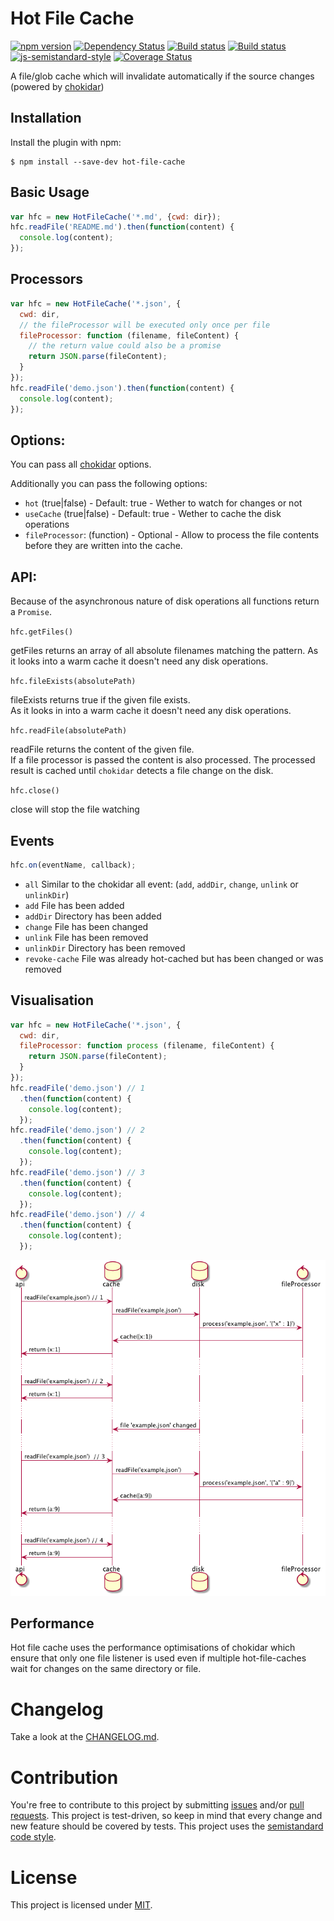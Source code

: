 Hot File Cache
========================================
[![npm version](https://badge.fury.io/js/hot-file-cache.svg)](http://badge.fury.io/js/hot-file-cache) [![Dependency Status](https://david-dm.org/jantimon/hot-file-cache.svg)](https://david-dm.org/jantimon/hot-file-cache) [![Build status](https://travis-ci.org/jantimon/hot-file-cache.svg)](https://travis-ci.org/jantimon/hot-file-cache) [![Build status](https://ci.appveyor.com/api/projects/status/u0798wdxt4qho7xq/branch/master?svg=true)](https://ci.appveyor.com/project/jantimon/hot-file-cache/branch/master)
 [![js-semistandard-style](https://img.shields.io/badge/code%20style-semistandard-brightgreen.svg?style=flat-square)](https://github.com/Flet/semistandard)
[![Coverage Status](https://coveralls.io/repos/github/jantimon/hot-file-cache/badge.svg?branch=master)](https://coveralls.io/github/jantimon/hot-file-cache?branch=master)

A file/glob cache which will invalidate automatically if the source changes (powered by [chokidar](https://github.com/paulmillr/chokidar))

Installation
------------

Install the plugin with npm:
```shell
$ npm install --save-dev hot-file-cache
```

Basic Usage
-----------

```js
var hfc = new HotFileCache('*.md', {cwd: dir});
hfc.readFile('README.md').then(function(content) {
  console.log(content);
});
```

Processors
-----------

```js
var hfc = new HotFileCache('*.json', {
  cwd: dir,
  // the fileProcessor will be executed only once per file
  fileProcessor: function (filename, fileContent) {
    // the return value could also be a promise
    return JSON.parse(fileContent);
  }
});
hfc.readFile('demo.json').then(function(content) {
  console.log(content);
});
```

Options:
-----------

You can pass all [chokidar](https://github.com/paulmillr/chokidar#getting-started) options.

Additionally you can pass the following options:

+ `hot` (true|false) - Default: true - Wether to watch for changes or not
+ `useCache` (true|false) - Default: true - Wether to cache the disk operations
+ `fileProcessor`: (function) - Optional - Allow to process the file contents before they are written into the cache.


API:
-----------

Because of the asynchronous nature of disk operations all functions return a `Promise`.

`hfc.getFiles()`

getFiles returns an array of all absolute filenames matching the pattern. As it looks into a warm cache it doesn't need any disk operations.

`hfc.fileExists(absolutePath)`

fileExists returns true if the given file exists.  
As it looks in into a warm cache it doesn't need any disk operations.


`hfc.readFile(absolutePath)`

readFile returns the content of the given file.  
If a file processor is passed the content is also processed.
The processed result is cached until `chokidar` detects a file change on the disk.

`hfc.close()`

close will stop the file watching

Events
-----------

```js
hfc.on(eventName, callback);
```

  * `all` Similar to the chokidar all event: (`add`, `addDir`, `change`, `unlink` or `unlinkDir`)
  * `add` File has been added
  * `addDir` Directory has been added
  * `change` File has been changed
  * `unlink` File has been removed
  * `unlinkDir` Directory has been removed
  * `revoke-cache` File was already hot-cached but has been changed or was removed

Visualisation
-----------

```javascript
var hfc = new HotFileCache('*.json', {
  cwd: dir,
  fileProcessor: function process (filename, fileContent) {
    return JSON.parse(fileContent);
  }
});
hfc.readFile('demo.json') // 1
  .then(function(content) {
    console.log(content);
  });
hfc.readFile('demo.json') // 2
  .then(function(content) {
    console.log(content);
  });
hfc.readFile('demo.json') // 3
  .then(function(content) {
    console.log(content);
  });
hfc.readFile('demo.json') // 4
  .then(function(content) {
    console.log(content);
  });
```

[![Concept flow uml](https://raw.githubusercontent.com/jantimon/hot-file-cache/master/flow.png)](https://github.com/jantimon/hot-file-cache/blob/master/flow.puml)


Performance
-----------

Hot file cache uses the performance optimisations of chokidar which ensure that only one file listener is used even if multiple hot-file-caches wait for changes on the same directory or file. 

# Changelog

Take a look at the  [CHANGELOG.md](https://github.com/jantimon/hot-file-cache/tree/master/CHANGELOG.md).


# Contribution

You're free to contribute to this project by submitting [issues](https://github.com/jantimon/hot-file-cache/issues) and/or [pull requests](https://github.com/jantimon/hot-file-cache/pulls). This project is test-driven, so keep in mind that every change and new feature should be covered by tests.
This project uses the [semistandard code style](https://github.com/Flet/semistandard).

# License

This project is licensed under [MIT](https://github.com/jantimon/hot-file-cache/blob/master/LICENSE).
